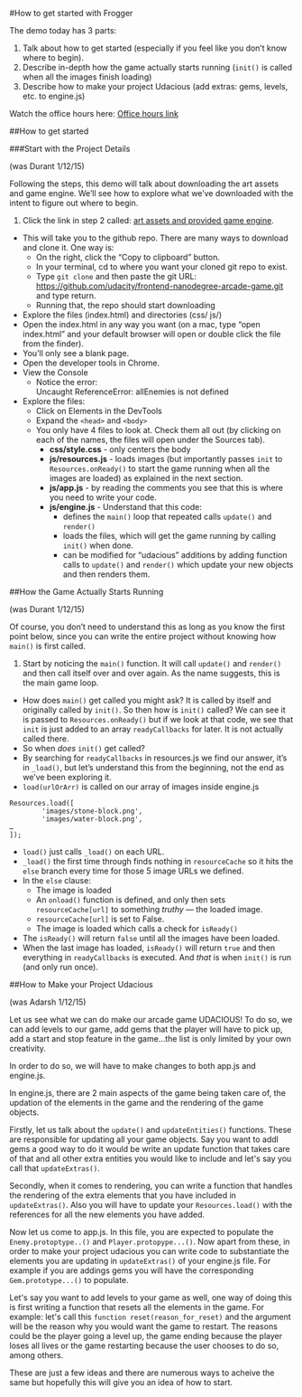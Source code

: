 #How to get started with Frogger

The demo today has 3 parts:

1. Talk about how to get started 
    (especially if you feel like you don’t know where to begin).
2. Describe in-depth how the game actually starts running
    (`init()` is called when all the images finish loading)
3. Describe how to make your project Udacious
    (add extras: gems, levels, etc. to engine.js)
    
Watch the office hours here: [Office hours link](https://plus.google.com/u/0/events/cupbs3pbne7qkuqok4g0ldhntic?authkey=COGW25b5jbv3-AE)

##How to get started

###Start with the Project Details

(was Durant 1/12/15)

Following the steps, this demo will talk about downloading the art assets and game engine. We’ll see how to explore what we’ve downloaded with the intent to figure out where to begin.

1. Click the link in step 2 called: [art assets and provided game engine](https://github.com/udacity/frontend-nanodegree-arcade-game).
* This will take you to the github repo. There are many ways to download and clone it.
    One way is:
    * On the right, click the “Copy to clipboard” button.
    * In your terminal, cd to where you want your cloned git repo to exist.
    * Type `git clone` and then paste the git URL: https://github.com/udacity/frontend-nanodegree-arcade-game.git and type return.
    * Running that, the repo should start downloading
* Explore the files (index.html) and directories (css/ js/)
* Open the index.html in any way you want (on a mac, type “open index.html” and your default browser will open or double click the file from the finder).
* You’ll only see a blank page.
* Open the developer tools in Chrome.
* View the Console
    * Notice the error:  
    Uncaught ReferenceError: allEnemies is not defined
* Explore the files:
    * Click on Elements in the DevTools
    * Expand the `<head>` and `<body>`
    * You only have 4 files to look at. Check them all out (by clicking on each of the names, the files will open under the Sources tab). 
        * __css/style.css__ - only centers the body 
        * __js/resources.js__ - loads images (but importantly passes `init` to `Resources.onReady()` to start the game running when all the images are loaded) as explained in the next section.
        * __js/app.js__ - by reading the comments you see that this is where you need to write your code.
        * __js/engine.js__ - Understand that this code:
            * defines the `main()` loop that repeated calls `update()` and `render()`
            * loads the files, which will get the game running by calling `init()` when done.
            * can be modified for “udacious” additions by adding function calls to `update()` and `render()` which update your new objects and then renders them.

##How the Game Actually Starts Running

(was Durant 1/12/15)

Of course, you don’t need to understand this as long as you know the first point below, since you can write the entire project without knowing how `main()` is first called. 

1. Start by noticing the `main()` function. It will call `update()` and `render()` and then call itself over and over again. As the name suggests, this is the main game loop.
* How does `main()` get called you might ask? It is called by itself and originally called by `init()`. So then how is `init()` called? We can see it is passed to `Resources.onReady()` but if we look at that code, we see that `init` is just added to an array `readyCallbacks` for later. It is not actually called there.
* So when *does* `init()` get called?
* By searching for `readyCallbacks` in resources.js we find our answer, it’s in `_load()`, but let’s understand this from the beginning, not the end as we’ve been exploring it.
* `load(urlOrArr)` is called on our array of images inside engine.js

```
Resources.load([
        'images/stone-block.png',
        'images/water-block.png',
…
]);
```

* `load()` just calls `_load()` on each URL.
* `_load()` the first time through finds nothing in `resourceCache` so it hits the `else` branch every time for those 5 image URLs we defined.
* In the `else` clause:
    * The image is loaded
    * An `onload()` function is defined, and only then sets `resourceCache[url]` to something *truthy* — the loaded image.
    * `resourceCache[url]` is set to False.
    * The image is loaded which calls a check for `isReady()`
* The `isReady()` will return `false` until all the images have been loaded. 
* When the last image has loaded, `isReady()` will return `true` and then everything in `readyCallbacks` is executed. And *that* is when `init()` is run (and only run once). 

##How to Make your Project Udacious

(was Adarsh 1/12/15)

Let us see what we can do make our arcade game UDACIOUS! To do so, we can add levels to our game, add gems that the player will have to pick up, add a start and stop feature in the game...the list is only limited by your own creativity.

In order to do so, we will have to make changes to both app.js and engine.js.

In engine.js, there are 2 main aspects of the game being taken care of, the updation of the elements in the game and the rendering of the game objects.

Firstly, let us talk about the `update()` and `updateEntities()` functions. These are responsible for updating all your game objects. Say you want to addl gems a good way to do it would be write an update function that takes care of that and all other extra entities you would like to include and let's say you call that `updateExtras()`.

Secondly, when it comes to rendering, you can write a function that handles the rendering of the extra elements that you have included in `updateExtras()`. Also you will have to update your `Resources.load()` with the references for all the new elements you have added.

Now let us come to app.js. In this file, you are expected to populate the `Enemy.protoptype..()` and `Player.protopype...()`. Now apart from these, in order to make your project udacious you can write code to substantiate the elements you are updating in `updateExtras()` of your engine.js file. For example if you are addings gems you will have the corresponding `Gem.prototype...()` to populate. 

Let's say you want to add levels to your game as well, one way of doing this is first writing a function that resets all the elements in the game. For example: let's call this `function reset(reason_for_reset)` and the argument will be the reason why you would want the game to restart. The reasons could be the player going a level up, the game ending because the player loses all lives or the game restarting because the user chooses to do so, among others. 

These are just a few ideas and there are numerous ways to acheive the same but hopefully this will give you an idea of how to start.





